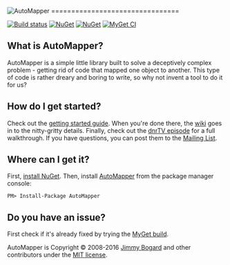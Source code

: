 <img src="https://s3.amazonaws.com/automapper/logo.png" alt="AutoMapper"> 
================================

[![Build status](https://ci.appveyor.com/api/projects/status/q261l3sbokafmx1o/branch/develop?svg=true)](https://ci.appveyor.com/project/jbogard/automapper/branch/develop)
[![NuGet](https://img.shields.io/nuget/dt/AutoMapper.svg)](https://www.nuget.org/packages/AutoMapper/)
[![NuGet](http://img.shields.io/nuget/v/AutoMapper.svg)](https://www.nuget.org/packages/AutoMapper/)
[![MyGet CI](https://img.shields.io/myget/automapperdev/v/AutoMapper.svg)](http://myget.org/gallery/automapperdev)

What is AutoMapper?
--------------------------------
AutoMapper is a simple little library built to solve a deceptively complex problem - getting rid of code that mapped one object to another. This type of code is rather dreary and boring to write, so why not invent a tool to do it for us?

How do I get started?
--------------------------------
Check out the [getting started guide](https://github.com/AutoMapper/AutoMapper/wiki/Getting-started). When you're done there, the [wiki](https://github.com/AutoMapper/AutoMapper/wiki) goes in to the nitty-gritty details. Finally, check out the [dnrTV episode](http://www.dnrtv.com/default.aspx?showNum=155) for a full walkthrough. If you have questions, you can post them to the [Mailing List](http://groups.google.com/group/automapper-users).

Where can I get it?
--------------------------------
First, [install NuGet](http://docs.nuget.org/docs/start-here/installing-nuget). Then, install [AutoMapper](https://www.nuget.org/packages/AutoMapper/) from the package manager console:

    PM> Install-Package AutoMapper

Do you have an issue?
--------------------------------
First check if it's already fixed by trying the [MyGet build](https://github.com/AutoMapper/AutoMapper/wiki/MyGet).

AutoMapper is Copyright &copy; 2008-2016 [Jimmy Bogard](http://jimmybogard.lostechies.com) and other contributors under the [MIT license](LICENSE.txt).
